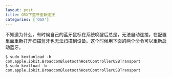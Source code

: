 ```yaml
---
layout: post
title: OSX下蓝牙重新连接
categories: ['OSX']
---
```

不知道为什么，有时候自己的蓝牙鼠标在系统唤醒后总是，无法自动连接。在配置里面重新打开扫描蓝牙也无法扫描到设备。这个时候用下面的两个命令可以重新启动蓝牙。

    $ sudo kextunload -b com.apple.iokit.BroadcomBluetoothHostControllerUSBTransport
    $ sudo kextload -b com.apple.iokit.BroadcomBluetoothHostControllerUSBTransport